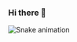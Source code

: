 ### Hi there 👋

![Snake animation](https://github.com/jerfex/jerfex/blob/output/github-contribution-grid-snake.svg)
